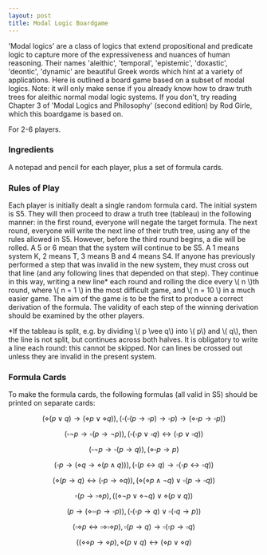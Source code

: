 ```yaml
---
layout: post
title: Modal Logic Boardgame
---
```


'Modal logics' are a class of logics that extend propositional and predicate logic to capture more of the expressiveness and nuances of human reasoning. Their names 'aleithic', 'temporal', 'epistemic', 'doxastic', 'deontic', 'dynamic' are beautiful Greek words which hint at a variety of applications. Here is outlined a board game based on a subset of modal logics. Note: it will only make sense if you already know how to draw truth trees for aleithic normal modal logic systems. If you don't, try reading Chapter 3 of 'Modal Logics and Philosophy' (second edition) by Rod Girle, which this boardgame is based on.

For 2-6 players.

### Ingredients

A notepad and pencil for each player, plus a set of formula cards.

### Rules of Play

Each player is initially dealt a single random formula card. The initial system is S5. They will then proceed to draw a truth tree (tableau) in the following manner: in the first round, everyone will negate the target formula. The next round, everyone will write the next line of their truth tree, using any of the rules allowed in S5. However, before the third round begins, a die will be rolled. A 5 or 6 mean that the system will continue to be S5. A 1 means system K, 2 means T, 3 means B and 4 means S4. If anyone has previously performed a step that was invalid in the new system, they must cross out that line (and any following lines that depended on that step). They continue in this way, writing a new line* each round and rolling the dice every \\( n \\)th round, where \\( n = 1 \\) in the most difficult game, and \\( n = 10 \\) in a much easier game. The aim of the game is to be the first to produce a correct derivation of the formula. The validity of each step of the winning derivation should be examined by the other players.

*If the tableau is split, e.g. by dividing \\( p \vee q\\) into \\( p\\) and \\( q\\), then the line is not split, but continues across both halves. It is obligatory to write a line each round: this cannot be skipped. Nor can lines be crossed out unless they are invalid in the present system.

### Formula Cards

To make the formula cards, the following formulas (all valid in S5) should be printed on separate cards:

$$ (\diamond (p \vee q) \rightarrow (\diamond p \vee \diamond q)),      (\square (\square (p \rightarrow \square p) \rightarrow \square p) \rightarrow (\diamond \square p \rightarrow \square p))$$

$$ (\square \neg p \rightarrow \square (p \rightarrow \neg p)),     (\square (\square p \vee \square q) \leftrightarrow (\square p \vee \square q))$$

$$ (\square \neg p \rightarrow \square (p \rightarrow q)),      (\diamond \square p \rightarrow p)$$

$$ (\square p \rightarrow (\diamond q \rightarrow \diamond (p \wedge q))),     (\square (p \leftrightarrow q) \rightarrow \square (\square p \leftrightarrow \square q))$$

$$ (\diamond (p \rightarrow q) \leftrightarrow (\square p \rightarrow \diamond q)),      (\diamond (\diamond p \wedge \neg q) \vee \square (p \rightarrow \square q))$$

$$ \square (p \rightarrow \square \diamond p),      ((\diamond \neg p \vee \diamond \neg q) \vee \diamond (p \vee q))$$

$$ (p \rightarrow (\diamond \square \square p \rightarrow \square p)),      (\square (\square p \rightarrow q) \vee \square (\square q \rightarrow p))$$

$$ (\square \diamond p \leftrightarrow \square \diamond \square \diamond p),      \square (p \rightarrow q) \rightarrow \square (\square p \rightarrow \square q)$$

$$ ((\diamond \diamond p \rightarrow \diamond p),     \diamond (p \vee q) \leftrightarrow (\diamond p \vee \diamond q)$$

